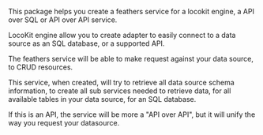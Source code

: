 This package helps you create a feathers service
for a locokit engine, a API over SQL or API over API service.

LocoKit engine allow you to create adapter to
easily connect to a data source
as an SQL database, or a supported API.

The feathers service will be able to make request
against your data source,
to CRUD resources.

This service, when created, will try to retrieve
all data source schema information, to create all
sub services needed to retrieve data,
for all available tables in your data source, for an SQL database.

If this is an API,
the service will be more a "API over API",
but it will unify the way you request your datasource.
